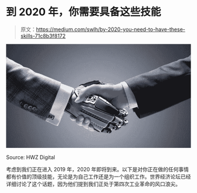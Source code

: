 # 到 2020 年，你需要具备这些技能

> 原文：<https://medium.com/swlh/by-2020-you-need-to-have-these-skills-71c8b3f8172>

![](img/219ce4fbaa24170321e84537ead67713.png)

Source: HWZ Digital

考虑到我们正在进入 2019 年，2020 年即将到来。以下是对你正在做的任何事情都有价值的顶级技能，无论是为自己工作还是为一个组织工作。世界经济论坛已经详细讨论了这个话题，因为他们提到我们正处于第四次工业革命的风口浪尖。